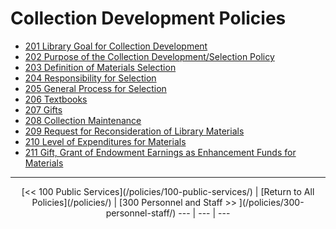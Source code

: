 # Collection Development Policies

* [201 Library Goal for Collection Development](/policies/200-collection-development/201.md)
* [202 Purpose of the Collection Development/Selection Policy](/policies/200-collection-development/202.md)
* [203 Definition of Materials Selection](/policies/200-collection-development/203.md)
* [204 Responsibility for Selection](/policies/200-collection-development/204.md)
* [205 General Process for Selection](/policies/200-collection-development/205.md)
* [206 Textbooks](/policies/200-collection-development/206.md)
* [207 Gifts](/policies/200-collection-development/207.md)
* [208 Collection Maintenance](/policies/200-collection-development/208.md)
* [209 Request for Reconsideration of Library Materials](/policies/200-collection-development/209.md)
* [210 Level of Expenditures for Materials](/policies/200-collection-development/210.md)
* [211 Gift, Grant of Endowment Earnings as Enhancement Funds for Materials](/policies/200-collection-development/211.md)
---
<div style="text-align:center;"> 
[<< 100 Public Services](/policies/100-public-services/) | [Return to All Policies](/policies/) | [300 Personnel and Staff >> ](/policies/300-personnel-staff/) 
--- | --- | --- 
</div>
